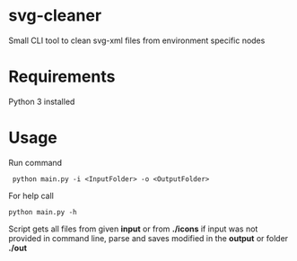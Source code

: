 # svg-cleaner
Small CLI tool to clean svg-xml files from environment specific nodes

# Requirements
Python 3 installed

# Usage
Run command
```
 python main.py -i <InputFolder> -o <OutputFolder>
```

For help call
```
python main.py -h
```

Script gets all files from given **input** or from **./icons** if input was not provided in command line, parse and saves modified in the **output** or folder **./out**


